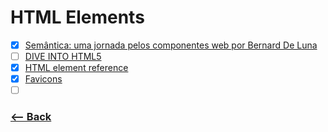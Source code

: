 # HTML Elements

- [x] [Semântica: uma jornada pelos componentes web por Bernard De Luna](https://www.youtube.com/watch?v=57ZtsK0Y4vo&t=2s)
- [ ] [DIVE INTO HTML5](https://diveintohtml5.com.br/)
- [x] [HTML element reference](https://developer.mozilla.org/en-US/docs/Web/HTML/Element)
- [x] [Favicons](https://tableless.com.br/favicons/)
- [ ] []()

### [<-- Back](https://github.com/simoneas02/crazy-learning/)
